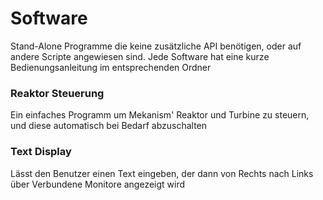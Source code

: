 # Software
Stand-Alone Programme die keine zusätzliche API benötigen, oder auf andere Scripte angewiesen sind.
Jede Software hat eine kurze Bedienungsanleitung im entsprechenden Ordner

### Reaktor Steuerung
Ein einfaches Programm um Mekanism' Reaktor und Turbine zu steuern, und diese automatisch bei Bedarf abzuschalten

### Text Display
Lässt den Benutzer einen Text eingeben, der dann von Rechts nach Links über Verbundene Monitore angezeigt wird